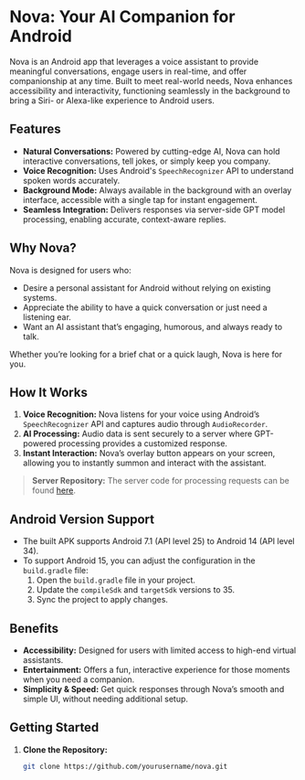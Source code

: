 # Nova: Your AI Companion for Android

Nova is an Android app that leverages a voice assistant to provide meaningful conversations, engage users in real-time, and offer companionship at any time. Built to meet real-world needs, Nova enhances accessibility and interactivity, functioning seamlessly in the background to bring a Siri- or Alexa-like experience to Android users.

## Features
- **Natural Conversations:** Powered by cutting-edge AI, Nova can hold interactive conversations, tell jokes, or simply keep you company.
- **Voice Recognition:** Uses Android's `SpeechRecognizer` API to understand spoken words accurately.
- **Background Mode:** Always available in the background with an overlay interface, accessible with a single tap for instant engagement.
- **Seamless Integration:** Delivers responses via server-side GPT model processing, enabling accurate, context-aware replies.
  
## Why Nova?
Nova is designed for users who:
- Desire a personal assistant for Android without relying on existing systems.
- Appreciate the ability to have a quick conversation or just need a listening ear.
- Want an AI assistant that’s engaging, humorous, and always ready to talk.

Whether you’re looking for a brief chat or a quick laugh, Nova is here for you.

## How It Works
1. **Voice Recognition:** Nova listens for your voice using Android’s `SpeechRecognizer` API and captures audio through `AudioRecorder`.
2. **AI Processing:** Audio data is sent securely to a server where GPT-powered processing provides a customized response.
3. **Instant Interaction:** Nova’s overlay button appears on your screen, allowing you to instantly summon and interact with the assistant.

> **Server Repository:** The server code for processing requests can be found [here]([https://github.com/Starcool20/Nova---AI-Server]).

## Android Version Support
- The built APK supports Android 7.1 (API level 25) to Android 14 (API level 34).
- To support Android 15, you can adjust the configuration in the `build.gradle` file:
  1. Open the `build.gradle` file in your project.
  2. Update the `compileSdk` and `targetSdk` versions to 35.
  3. Sync the project to apply changes.

## Benefits
- **Accessibility:** Designed for users with limited access to high-end virtual assistants.
- **Entertainment:** Offers a fun, interactive experience for those moments when you need a companion.
- **Simplicity & Speed:** Get quick responses through Nova’s smooth and simple UI, without needing additional setup.

## Getting Started
1. **Clone the Repository:** 
   ```bash
   git clone https://github.com/yourusername/nova.git
